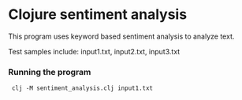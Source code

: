 # Clojure sentiment analysis
This program uses keyword based sentiment analysis to analyze text.

Test samples include: input1.txt, input2.txt, input3.txt

### Running the program

``` clj -M sentiment_analysis.clj input1.txt```